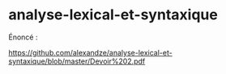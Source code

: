 # analyse-lexical-et-syntaxique

Énoncé :

https://github.com/alexandze/analyse-lexical-et-syntaxique/blob/master/Devoir%202.pdf
